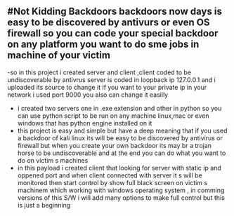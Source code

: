 #Not Kidding Backdoors
backdoors now days is easy to be discovered by antivurs or even OS firewall so you can code your special backdoor on any platform you want to do sme jobs in machine of your victim
-----------------------------------------------------------------------------------------------------------------------------------------
-so in this project i created server and client ,client coded to be undiscoverable by antivrus server is coded in loopback ip 127.0.0.1 and i uploaded its source to change it if you want to your private ip in your network i used port 9000 you also can change it easilly 
- i created two servers one in .exe extension and other in python so you can use python script to be run on any machine linux,mac or even windows that has python engine installed on it
- this project is easy and simple but have a deep meaning that if you used a backdoor of kali linux its will be easy to be discovered by antivirus or firewall but when you create your own backdoor its may br a trojan horse to be undiscoverable and at the end you can do what you want to do on victim s machines 
- in this payload i created client that looking for server with static ip and oppened port and when client connected with server it s will be monitored then start control by show full black screen on victim s machinem which working with windows operating system , in comming versions of this S/W i will add many options to make full control but this is just a beginning 
